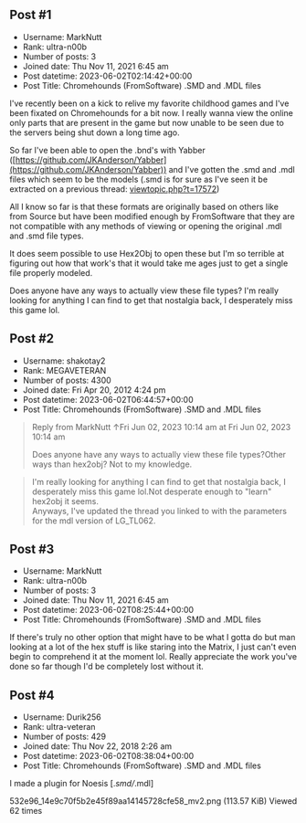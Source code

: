 ## Post #1
- Username: MarkNutt
- Rank: ultra-n00b
- Number of posts: 3
- Joined date: Thu Nov 11, 2021 6:45 am
- Post datetime: 2023-06-02T02:14:42+00:00
- Post Title: Chromehounds (FromSoftware) .SMD and .MDL files

I've recently been on a kick to relive my favorite childhood games and I've been fixated on Chromehounds for a bit now. I really wanna view the online only parts that are present in the game but now unable to be seen due to the servers being shut down a long time ago.

So far I've been able to open the .bnd's with Yabber ([https://github.com/JKAnderson/Yabber](https://github.com/JKAnderson/Yabber)) and I've gotten the .smd and .mdl files which seem to be the models (.smd is for sure as I've seen it be extracted on a previous thread: [viewtopic.php?t=17572](https://forum.xentax.com/viewtopic.php?t=17572)) 

All I know so far is that these formats are originally based on others like from Source but have been modified enough by FromSoftware that they are not compatible with any methods of viewing or opening the original .mdl and .smd file types. 

It does seem possible to use Hex2Obj to open these but I'm so terrible at figuring out how that work's that it would take me ages just to get a single file properly modeled.

Does anyone have any ways to actually view these file types? I'm really looking for anything I can find to get that nostalgia back, I desperately miss this game lol.
## Post #2
- Username: shakotay2
- Rank: MEGAVETERAN
- Number of posts: 4300
- Joined date: Fri Apr 20, 2012 4:24 pm
- Post datetime: 2023-06-02T06:44:57+00:00
- Post Title: Chromehounds (FromSoftware) .SMD and .MDL files

> Reply from MarkNutt ↑Fri Jun 02, 2023 10:14 am at Fri Jun 02, 2023 10:14 am
>
> Does anyone have any ways to actually view these file types?Other ways than hex2obj? Not to my knowledge.

> I'm really looking for anything I can find to get that nostalgia back, I desperately miss this game lol.Not desperate enough to "learn" hex2obj it seems.  
Anyways, I've updated the thread you linked to with the parameters for the mdl version of LG_TL062.
## Post #3
- Username: MarkNutt
- Rank: ultra-n00b
- Number of posts: 3
- Joined date: Thu Nov 11, 2021 6:45 am
- Post datetime: 2023-06-02T08:25:44+00:00
- Post Title: Chromehounds (FromSoftware) .SMD and .MDL files

If there's truly no other option that might have to be what I gotta do but man looking at a lot of the hex stuff is like staring into the Matrix, I just can't even begin to comprehend it at the moment lol. Really appreciate the work you've done so far though I'd be completely lost without it.
## Post #4
- Username: Durik256
- Rank: ultra-veteran
- Number of posts: 429
- Joined date: Thu Nov 22, 2018 2:26 am
- Post datetime: 2023-06-02T08:38:04+00:00
- Post Title: Chromehounds (FromSoftware) .SMD and .MDL files

I made a plugin for Noesis [.*smd/*.mdl]



532e96_14e9c70f5b2e45f89aa14145728cfe58_mv2.png (113.57 KiB) Viewed 62 times
